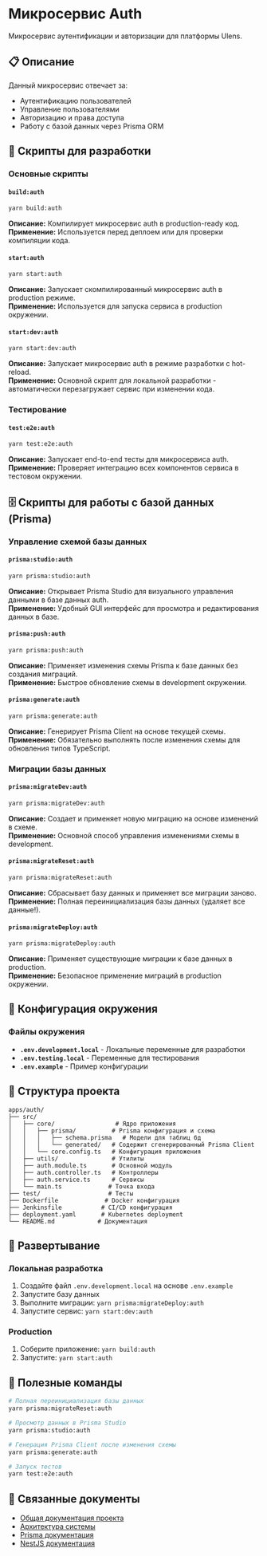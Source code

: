 # Микросервис Auth

Микросервис аутентификации и авторизации для платформы Ulens.

## 📋 Описание

Данный микросервис отвечает за:
- Аутентификацию пользователей
- Управление пользователями
- Авторизацию и права доступа
- Работу с базой данных через Prisma ORM

## 🚀 Скрипты для разработки

### Основные скрипты

#### `build:auth`
```bash
yarn build:auth
```
**Описание:** Компилирует микросервис auth в production-ready код.  
**Применение:** Используется перед деплоем или для проверки компиляции кода.

#### `start:auth`
```bash
yarn start:auth
```
**Описание:** Запускает скомпилированный микросервис auth в production режиме.  
**Применение:** Используется для запуска сервиса в production окружении.

#### `start:dev:auth`
```bash
yarn start:dev:auth
```
**Описание:** Запускает микросервис auth в режиме разработки с hot-reload.  
**Применение:** Основной скрипт для локальной разработки - автоматически перезагружает сервис при изменении кода.

### Тестирование

#### `test:e2e:auth`
```bash
yarn test:e2e:auth
```
**Описание:** Запускает end-to-end тесты для микросервиса auth.  
**Применение:** Проверяет интеграцию всех компонентов сервиса в тестовом окружении.

## 🗄️ Скрипты для работы с базой данных (Prisma)

### Управление схемой базы данных

#### `prisma:studio:auth`
```bash
yarn prisma:studio:auth
```
**Описание:** Открывает Prisma Studio для визуального управления данными в базе данных auth.  
**Применение:** Удобный GUI интерфейс для просмотра и редактирования данных в базе.

#### `prisma:push:auth`
```bash
yarn prisma:push:auth
```
**Описание:** Применяет изменения схемы Prisma к базе данных без создания миграций.  
**Применение:** Быстрое обновление схемы в development окружении.

#### `prisma:generate:auth`
```bash
yarn prisma:generate:auth
```
**Описание:** Генерирует Prisma Client на основе текущей схемы.  
**Применение:** Обязательно выполнять после изменения схемы для обновления типов TypeScript.

### Миграции базы данных

#### `prisma:migrateDev:auth`
```bash
yarn prisma:migrateDev:auth
```
**Описание:** Создает и применяет новую миграцию на основе изменений в схеме.  
**Применение:** Основной способ управления изменениями схемы в development.

#### `prisma:migrateReset:auth`
```bash
yarn prisma:migrateReset:auth
```
**Описание:** Сбрасывает базу данных и применяет все миграции заново.  
**Применение:** Полная переинициализация базы данных (удаляет все данные!).

#### `prisma:migrateDeploy:auth`
```bash
yarn prisma:migrateDeploy:auth
```
**Описание:** Применяет существующие миграции к базе данных в production.  
**Применение:** Безопасное применение миграций в production окружении.

## 🔧 Конфигурация окружения

### Файлы окружения

- **`.env.development.local`** - Локальные переменные для разработки
- **`.env.testing.local`** - Переменные для тестирования
- **`.env.example`** - Пример конфигурации


## 📁 Структура проекта

```
apps/auth/
├── src/
│   ├── core/                 # Ядро приложения
│   │   ├── prisma/          # Prisma конфигурация и схема
│   │   │   ├── schema.prisma   # Модели для таблиц бд
│   │   │   └── generated/   # Cодержит сгенерированный Prisma Client
│   │   └── core.config.ts   # Конфигурация приложения
│   ├── utils/               # Утилиты
│   ├── auth.module.ts       # Основной модуль
│   ├── auth.controller.ts   # Контроллеры
│   ├── auth.service.ts      # Сервисы
│   └── main.ts             # Точка входа
├── test/                   # Тесты
├── Dockerfile             # Docker конфигурация
├── Jenkinsfile           # CI/CD конфигурация
├── deployment.yaml       # Kubernetes deployment
└── README.md            # Документация
```

## 🚀 Развертывание

### Локальная разработка
1. Создайте файл `.env.development.local` на основе `.env.example`
2. Запустите базу данных
3. Выполните миграции: `yarn prisma:migrateDeploy:auth`
4. Запустите сервис: `yarn start:dev:auth`

### Production
1. Соберите приложение: `yarn build:auth`
2. Запустите: `yarn start:auth`

## 📝 Полезные команды

```bash
# Полная переинициализация базы данных
yarn prisma:migrateReset:auth

# Просмотр данных в Prisma Studio
yarn prisma:studio:auth

# Генерация Prisma Client после изменения схемы
yarn prisma:generate:auth

# Запуск тестов
yarn test:e2e:auth
```

## 🔗 Связанные документы

- [Общая документация проекта](../../docs/)
- [Архитектура системы](../../docs/architecture.md)
- [Prisma документация](https://www.prisma.io/docs)
- [NestJS документация](https://docs.nestjs.com/) 